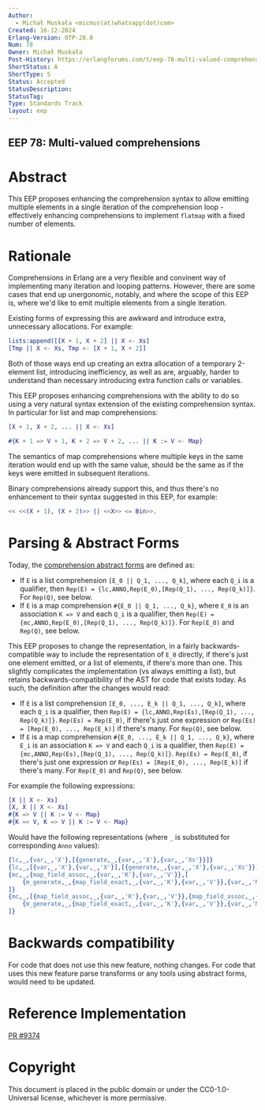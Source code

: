 ```yaml
---
Author:
  - Michał Muskała <micmus(at)whatsapp(dot)com>
Created: 16-12-2024
Erlang-Version: OTP-28.0
Num: 78
Owner: Michał Muskała
Post-History: https://erlangforums.com/t/eep-78-multi-valued-comprehensions/4537
ShortStatus: A
ShortType: S
Status: Accepted
StatusDescription: 
StatusTag: 
Type: Standards Track
layout: eep
---
```

EEP 78: Multi-valued comprehensions
----

Abstract
========

This EEP proposes enhancing the comprehension syntax to allow emitting multiple
elements in a single iteration of the comprehension loop - effectively enhancing
comprehensions to implement `flatmap` with a fixed number of elements.

Rationale
=========

Comprehensions in Erlang are a very flexible and convinent way of implementing many
iteration and looping patterns. However, there are some cases that end up unergonomic,
notably, and where the scope of this EEP is, where we'd like to emit multiple elements
from a single iteration.

Existing forms of expressing this are awkward and introduce extra, unnecessary allocations.
For example:

```erlang
lists:append([[X + 1, X + 2] || X <- Xs]
[Tmp || X <- Xs, Tmp <- [X + 1, X + 2]]
```

Both of those ways end up creating an extra allocation of a temporary 2-element list, introducing
inefficiency, as well as are, arguably, harder to understand than necessary introducing extra function
calls or variables.

This EEP proposes enhancing comprehensions with the ability to do so using a very natural
syntax extension of the existing comprehension syntax. In particular for list and map
comprehensions:

```erlang
[X + 1, X + 2, ... || X <- Xs]

#{K + 1 => V + 1, K + 2 => V + 2, ... || K := V <- Map}
```

The semantics of map comprehensions where multiple keys in the same iteration would end up
with the same value, should be the same as if the keys were emitted in subsequent iterations.

Binary comprehensions already support this, and thus there's no enhancement to their syntax
suggested in this EEP, for example:

```erlang
<< <<(X + 1), (X + 2)>> || <<X>> <= Bin>>.
```

Parsing & Abstract Forms
==============

Today, the [comprehension abstract forms](https://www.erlang.org/doc/apps/erts/absform.html#expressions) are defined as:

- If `E` is a list comprehension `[E_0 || Q_1, ..., Q_k]`, where each `Q_i` is a
  qualifier, then `Rep(E) = {lc,ANNO,Rep(E_0),[Rep(Q_1), ..., Rep(Q_k)]}`. For
  `Rep(Q)`, see below.
- If `E` is a map comprehension `#{E_0 || Q_1, ..., Q_k}`, where `E_0` is an
  association `K => V` and each `Q_i` is a qualifier, then `Rep(E) =
  {mc,ANNO,Rep(E_0),[Rep(Q_1), ..., Rep(Q_k)]}`. For `Rep(E_0)` and `Rep(Q)`, see
  below.

This EEP proposes to change the representation, in a fairly backwards-compatible way
to include the representation of `E_0` directly, if there's just one element emitted,
or a list of elements, if there's more than one. This slightly complicates the implementation
(vs always emitting a list), but retains backwards-compatibility of the AST for code that
exists today. As such, the definition after the changes would read:

- If `E` is a list comprehension `[E_0, ..., E_k || Q_1, ..., Q_k]`, where each `Q_i` is a
  qualifier, then `Rep(E) = {lc,ANNO,Rep(Es),[Rep(Q_1), ..., Rep(Q_k)]}`. `Rep(Es) = Rep(E_0)`,
  if there's just one expression or `Rep(Es) = [Rep(E_0), ..., Rep(E_k)]` if there's many. For
  `Rep(Q)`, see below.
- If `E` is a map comprehension `#{E_0, ..., E_k || Q_1, ..., Q_k}`, where `E_i` is an
  association `K => V` and each `Q_i` is a qualifier, then `Rep(E) =
  {mc,ANNO,Rep(Es),[Rep(Q_1), ..., Rep(Q_k)]}`. `Rep(Es) = Rep(E_0)`,
  if there's just one expression or `Rep(Es) = [Rep(E_0), ..., Rep(E_k)]` if there's many.
  For `Rep(E_0)` and `Rep(Q)`, see below.

For example the following expressions:

```erlang
[X || X <- Xs]
[X, X || X <- Xs]
#{K => V || K := V <- Map}
#{K => V, K => V || K := V <- Map}
```

Would have the following representations (where `_` is substituted for corresponding `Anno` values):

```erlang
{lc,_,{var,_,'X'},[{generate,_,{var,_,'X'},{var,_,'Xs'}}]}
{lc,_,[{var,_,'X'},{var,_,'X'}],[{generate,_,{var,_,'X'},{var,_,'Xs'}}]}
{mc,_,{map_field_assoc,_,{var,_,'K'},{var,_,'V'}},[
    {m_generate,_,{map_field_exact,_,{var,_,'K'},{var,_,'V'}},{var,_,'Map'}}}}
]}
{mc,_,[{map_field_assoc,_,{var,_,'K'},{var,_,'V'}},{map_field_assoc,_,{var,_,'K'},{var,_,'V'}}],[
    {m_generate,_,{map_field_exact,_,{var,_,'K'},{var,_,'V'}},{var,_,'Map'}}}}
]}
```

Backwards compatibility
========================

For code that does not use this new feature, nothing changes. For code that uses this new feature
parse transforms or any tools using abstract forms, would need to be updated.

Reference Implementation
========================

[PR #9374](https://github.com/erlang/otp/pull/9374)

Copyright
=========

This document is placed in the public domain or under the CC0-1.0-Universal
license, whichever is more permissive.